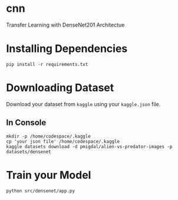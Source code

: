 # cnn
Transfer Learning with DenseNet201 Architectue

# Installing Dependencies

```
pip install -r requirements.txt
```

# Downloading Dataset

Download your dataset from `kaggle` using your `kaggle.json` file.

## In Console
```
mkdir -p /home/codespace/.kaggle
cp 'your json file' /home/codespace/.kaggle
kaggle datasets download -d pmigdal/alien-vs-predator-images -p datasets/densenet
```

# Train your Model

```
python src/densenet/app.py
```